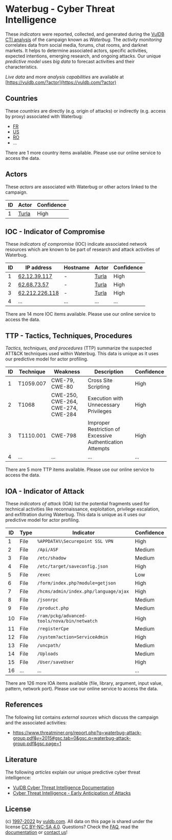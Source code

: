 # Waterbug - Cyber Threat Intelligence

These _indicators_ were reported, collected, and generated during the [VulDB CTI analysis](https://vuldb.com/?kb.cti) of the campaign known as _Waterbug_. The _activity monitoring_ correlates data from social media, forums, chat rooms, and darknet markets. It helps to determine associated actors, specific activities, expected intentions, emerging research, and ongoing attacks. Our unique _predictive model_ uses _big data_ to forecast activities and their characteristics.

_Live data_ and more _analysis capabilities_ are available at [https://vuldb.com/?actor](https://vuldb.com/?actor)

## Countries

These _countries_ are directly (e.g. origin of attacks) or indirectly (e.g. access by proxy) associated with Waterbug:

* [FR](https://vuldb.com/?country.fr)
* [US](https://vuldb.com/?country.us)
* [RO](https://vuldb.com/?country.ro)
* ...

There are 1 more country items available. Please use our online service to access the data.

## Actors

These _actors_ are associated with Waterbug or other actors linked to the campaign.

ID | Actor | Confidence
-- | ----- | ----------
1 | [Turla](https://vuldb.com/?actor.turla) | High

## IOC - Indicator of Compromise

These _indicators of compromise_ (IOC) indicate associated network resources which are known to be part of research and attack activities of Waterbug.

ID | IP address | Hostname | Actor | Confidence
-- | ---------- | -------- | ----- | ----------
1 | [62.12.39.117](https://vuldb.com/?ip.62.12.39.117) | - | [Turla](https://vuldb.com/?actor.turla) | High
2 | [62.68.73.57](https://vuldb.com/?ip.62.68.73.57) | - | [Turla](https://vuldb.com/?actor.turla) | High
3 | [62.212.226.118](https://vuldb.com/?ip.62.212.226.118) | - | [Turla](https://vuldb.com/?actor.turla) | High
4 | ... | ... | ... | ...

There are 14 more IOC items available. Please use our online service to access the data.

## TTP - Tactics, Techniques, Procedures

_Tactics, techniques, and procedures_ (TTP) summarize the suspected ATT&CK techniques used within Waterbug. This data is unique as it uses our predictive model for actor profiling.

ID | Technique | Weakness | Description | Confidence
-- | --------- | -------- | ----------- | ----------
1 | T1059.007 | CWE-79, CWE-80 | Cross Site Scripting | High
2 | T1068 | CWE-250, CWE-264, CWE-274, CWE-284 | Execution with Unnecessary Privileges | High
3 | T1110.001 | CWE-798 | Improper Restriction of Excessive Authentication Attempts | High
4 | ... | ... | ... | ...

There are 5 more TTP items available. Please use our online service to access the data.

## IOA - Indicator of Attack

These _indicators of attack_ (IOA) list the potential fragments used for technical activities like reconnaissance, exploitation, privilege escalation, and exfiltration during Waterbug. This data is unique as it uses our predictive model for actor profiling.

ID | Type | Indicator | Confidence
-- | ---- | --------- | ----------
1 | File | `%APPDATA%\Securepoint SSL VPN` | High
2 | File | `/Api/ASF` | Medium
3 | File | `/etc/shadow` | Medium
4 | File | `/etc/target/saveconfig.json` | High
5 | File | `/exec` | Low
6 | File | `/form/index.php?module=getjson` | High
7 | File | `/hcms/admin/index.php/language/ajax` | High
8 | File | `/jsonrpc` | Medium
9 | File | `/product.php` | Medium
10 | File | `/ram/pckg/advanced-tools/nova/bin/netwatch` | High
11 | File | `/registerCpe` | Medium
12 | File | `/system?action=ServiceAdmin` | High
13 | File | `/uncpath/` | Medium
14 | File | `/Uploads` | Medium
15 | File | `/User/saveUser` | High
16 | ... | ... | ...

There are 126 more IOA items available (file, library, argument, input value, pattern, network port). Please use our online service to access the data.

## References

The following list contains _external sources_ which discuss the campaign and the associated activities:

* https://www.threatminer.org/report.php?q=waterbug-attack-group.pdf&y=2015#gsc.tab=0&gsc.q=waterbug-attack-group.pdf&gsc.page=1

## Literature

The following _articles_ explain our unique predictive cyber threat intelligence:

* [VulDB Cyber Threat Intelligence Documentation](https://vuldb.com/?kb.cti)
* [Cyber Threat Intelligence - Early Anticipation of Attacks](https://www.scip.ch/en/?labs.20201022)

## License

(c) [1997-2022](https://vuldb.com/?kb.changelog) by [vuldb.com](https://vuldb.com/?kb.about). All data on this page is shared under the license [CC BY-NC-SA 4.0](https://creativecommons.org/licenses/by-nc-sa/4.0/). Questions? Check the [FAQ](https://vuldb.com/?kb.faq), read the [documentation](https://vuldb.com/?kb) or [contact us](https://vuldb.com/?contact)!
